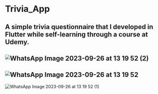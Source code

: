 # Trivia_App

A simple trivia questionnaire that I developed in Flutter while self-learning through a course at Udemy.
-----------------------------------------------

![WhatsApp Image 2023-09-26 at 13 19 52 (2)](https://github.com/EdT94/Trivia_App/assets/81565589/938ffec9-76b9-4198-b06f-db68acc607b0)
-----------------------------------------------
![WhatsApp Image 2023-09-26 at 13 19 52](https://github.com/EdT94/Trivia_App/assets/81565589/2dc87688-e04e-4548-88f7-6581a159de34)
-----------------------------------------------
![WhatsApp Image 2023-09-26 at 13 19 52 (1)](https://github.com/EdT94/Trivia_App/assets/81565589/17f10026-7f46-4d3a-b6a6-4b4320b89853)
